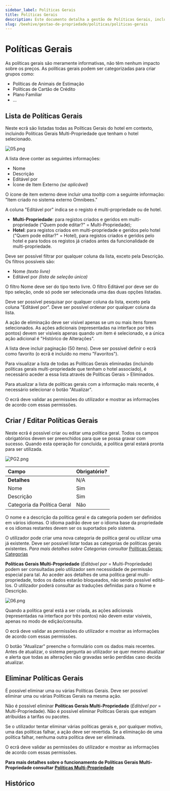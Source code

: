 ```yaml
---
sidebar_label: Políticas Gerais
title: Políticas Gerais
description: Este documento detalha a gestão de Políticas Gerais, incluindo a sua criação, edição, eliminação e listagem. Aborda também a categorização das políticas, a sua aplicação em contexto hoteleiro e multi-propriedade, e as permissões de utilizador associadas.
slug: /beehive/gestao-de-propriedade/politicas/politicas-gerais
---
```


# Políticas Gerais

As políticas gerais são meramente informativas, não têm nenhum impacto sobre os preços.
As políticas gerais podem ser categorizadas para criar grupos como:

*   Políticas de Animais de Estimação
*   Políticas de Cartão de Crédito
*   Plano Familiar
*   …

## Lista de Políticas Gerais

Neste ecrã são listadas todas as Políticas Gerais do hotel em contexto, incluindo Políticas Gerais Multi-Propriedade que tenham o hotel selecionado.

![05.png](</assets/beehive/gestao-de-propriedade/politicas/politicas-gerais/05.png> "05.png")

A lista deve conter as seguintes informações:

*   Nome
*   Descrição
*   Editável por
*   Ícone de Item Externo _(se aplicável)_

O ícone de item externo deve incluir uma *tooltip* com a seguinte informação: "Item criado no sistema externo Omnibees."

A coluna "Editável por" indica se o registo é multi-propriedade ou de hotel.

*   **Multi-Propriedade**: para registos criados e geridos em multi-propriedade ("Quem pode editar?" = Multi-Propriedade);
*   **Hotel**: para registos criados em multi-propriedade e geridos pelo hotel ("Quem pode editar?" = Hotel), para registos criados e geridos pelo hotel e para todos os registos já criados antes da funcionalidade de multi-propriedade.

Deve ser possível filtrar por qualquer coluna da lista, exceto pela Descrição. Os filtros possíveis são:

*   Nome _(texto livre)_
*   Editável por _(lista de seleção única)_

O filtro Nome deve ser do tipo texto livre.
O filtro Editável por deve ser do tipo seleção, onde só pode ser selecionada uma das duas opções listadas.

Deve ser possível pesquisar por qualquer coluna da lista, exceto pela coluna "Editável por".
Deve ser possível ordenar por qualquer coluna da lista.

A ação de eliminação deve ser visível apenas se um ou mais itens forem selecionados.
As ações adicionais (representadas na interface por três pontos) devem ser visíveis apenas quando um item é selecionado, e a única ação adicional é "Histórico de Alterações".

A lista deve incluir paginação (50 itens).
Deve ser possível definir o ecrã como favorito (o ecrã é incluído no menu "Favoritos").

Para visualizar a lista de todas as Políticas Gerais eliminadas (incluindo políticas gerais multi-propriedade que tenham o hotel associado), é necessário aceder a essa lista através de Políticas Gerais > Eliminados.

Para atualizar a lista de políticas gerais com a informação mais recente, é necessário selecionar o botão "Atualizar".

O ecrã deve validar as permissões do utilizador e mostrar as informações de acordo com essas permissões.

## Criar / Editar Políticas Gerais

Neste ecrã é possível criar ou editar uma política geral. Todos os campos obrigatórios devem ser preenchidos para que se possa gravar com sucesso. Quando esta operação for concluída, a política geral estará pronta para ser utilizada.

![PG2.png](</assets/beehive/gestao-de-propriedade/politicas/politicas-gerais/PG2.png> "PG2.png")

| **Campo**                   | **Obrigatório?** |
| :-------------------------- | :--------------- |
| **Detalhes**                | N/A              |
| Nome                        | Sim              |
| Descrição                   | Sim              |
| Categoria da Política Geral | Não              |

O nome e a descrição da política geral e da categoria podem ser definidos em vários idiomas.
O idioma padrão deve ser o idioma base da propriedade e os idiomas restantes devem ser os suportados pelo sistema.

O utilizador pode criar uma nova categoria de política geral ou utilizar uma já existente.
Deve ser possível listar todas as categorias de políticas gerais existentes. _Para mais detalhes sobre Categorias consultar_ [Políticas Gerais: Categorias](https://omnibeesportugal.sharepoint.com/sites/documentacaoproduto/SitePages/Beehive/Documenta%C3%A7%C3%A3o%20por%20Menu/Gest%C3%A3o%20Propriedades/Categorias%20Pol%C3%ADticas%20Gerais.aspx)

**Políticas Gerais Multi-Propriedade** (_Editável por_ = Multi-Propriedade) podem ser consultadas pelo utilizador sem necessidade de permissão especial para tal.
Ao aceder aos detalhes de uma política geral multi-propriedade, todos os dados estarão bloqueados, não sendo possível editá-los.
O utilizador poderá consultar as traduções definidas para o Nome e Descrição.

![06.png](</assets/beehive/gestao-de-propriedade/politicas/politicas-gerais/06.png> "06.png")

Quando a política geral está a ser criada, as ações adicionais (representadas na interface por três pontos) não devem estar visíveis, apenas no modo de edição/consulta.

O ecrã deve validar as permissões do utilizador e mostrar as informações de acordo com essas permissões.

O botão "Atualizar" preenche o formulário com os dados mais recentes.
Antes de atualizar, o sistema pergunta ao utilizador se quer mesmo atualizar e alerta que todas as alterações não gravadas serão perdidas caso decida atualizar.

## Eliminar Políticas Gerais

É possível eliminar uma ou várias Políticas Gerais.
Deve ser possível eliminar uma ou várias Políticas Gerais na mesma ação.

Não é possível eliminar **Políticas Gerais Multi-Propriedade** (_Editável por_ = Multi-Propriedade).
Não é possível eliminar Políticas Gerais que estejam atribuídas a tarifas ou pacotes.

Se o utilizador tentar eliminar várias políticas gerais e, por qualquer motivo, uma das políticas falhar, a ação deve ser revertida. Se a eliminação de uma política falhar, nenhuma outra política deve ser eliminada.

O ecrã deve validar as permissões do utilizador e mostrar as informações de acordo com essas permissões.

**Para mais detalhes sobre o funcionamento de Políticas Gerais Multi-Propriedade consultar** **[Políticas Multi-Propriedade](https://omnibeesportugal.sharepoint.com/sites/documentacaoproduto/SitePages/Beehive/MultiProperty/Pol%C3%ADticas%20Multi-Property.aspx)**

## Histórico